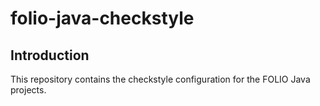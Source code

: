 # folio-java-checkstyle

## Introduction

This repository contains the checkstyle configuration for the FOLIO Java projects.